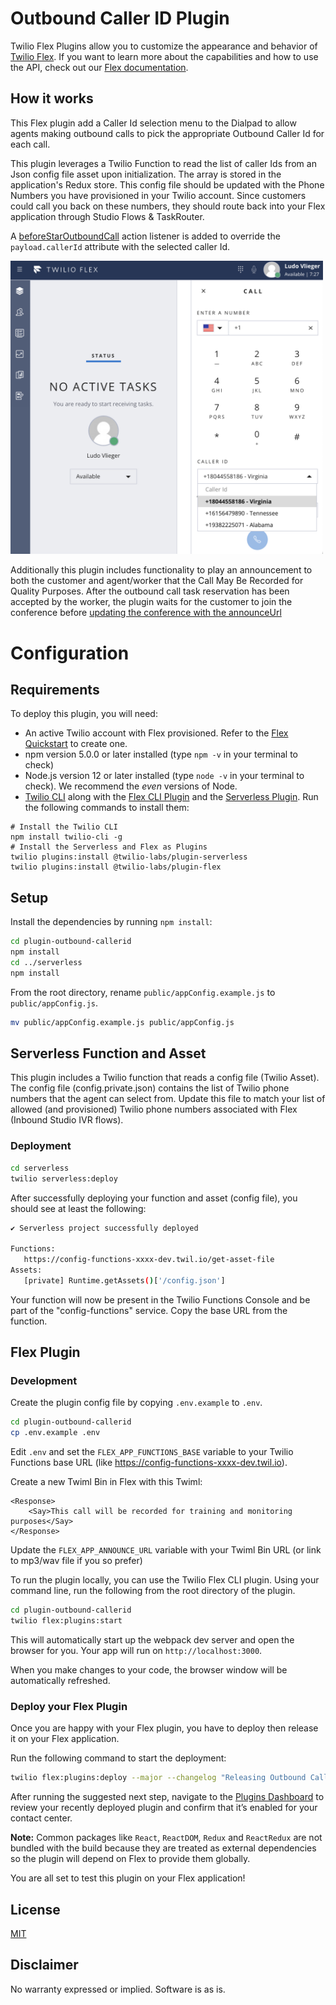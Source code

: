 # Outbound Caller ID Plugin

Twilio Flex Plugins allow you to customize the appearance and behavior of [Twilio Flex](https://www.twilio.com/flex). If you want to learn more about the capabilities and how to use the API, check out our [Flex documentation](https://www.twilio.com/docs/flex).


## How it works
This Flex plugin add a Caller Id selection menu to the Dialpad to allow agents making outbound calls to pick the appropriate Outbound Caller Id for each call.

This plugin leverages a Twilio Function to read the list of caller Ids from an Json config file asset upon initialization. The array is stored in the application's Redux store.  This config file should be updated with the Phone Numbers you have provisioned in your Twilio account.  Since customers could call you back on these numbers, they should route back into your Flex application through Studio Flows & TaskRouter.

A [beforeStarOutboundCall](
https://assets.flex.twilio.com/docs/releases/flex-ui/1.27.0/Actions.html#.StartOutboundCall)
action listener is added to override the `payload.callerId` attribute with the selected caller Id.

<img width="500px" src="images/callerId.png"/>

Additionally this plugin includes functionality to play an announcement to both the customer and agent/worker that the Call May Be Recorded for Quality Purposes.  After the outbound call task reservation has been accepted by the worker, the plugin waits for the customer to join the conference before [updating the conference with the announceUrl](https://www.twilio.com/docs/voice/api/conference-resource?code-sample=code-update-a-conference-to-announce-something&code-language=Node.js&code-sdk-version=3.x)

# Configuration

## Requirements

To deploy this plugin, you will need:

- An active Twilio account with Flex provisioned. Refer to the [Flex Quickstart](https://www.twilio.com/docs/flex/quickstart/flex-basics#sign-up-for-or-sign-in-to-twilio-and-create-a-new-flex-project%22) to create one.
- npm version 5.0.0 or later installed (type `npm -v` in your terminal to check)
- Node.js version 12 or later installed (type `node -v` in your terminal to check). We recommend the _even_ versions of Node.
- [Twilio CLI](https://www.twilio.com/docs/twilio-cli/quickstart#install-twilio-cli) along with the [Flex CLI Plugin](https://www.twilio.com/docs/twilio-cli/plugins#available-plugins) and the [Serverless Plugin](https://www.twilio.com/docs/twilio-cli/plugins#available-plugins). Run the following commands to install them:

```
# Install the Twilio CLI
npm install twilio-cli -g
# Install the Serverless and Flex as Plugins
twilio plugins:install @twilio-labs/plugin-serverless
twilio plugins:install @twilio-labs/plugin-flex
```

## Setup

Install the dependencies by running `npm install`:

```bash
cd plugin-outbound-callerid
npm install
cd ../serverless
npm install
```
From the root directory, rename `public/appConfig.example.js` to `public/appConfig.js`.

```bash
mv public/appConfig.example.js public/appConfig.js
```

## Serverless Function and Asset

This plugin includes a Twilio function that reads a config file (Twilio Asset).  The config file (config.private.json) contains the list of Twilio phone numbers that the agent can select from.  Update this file to match your list of allowed (and provisioned) Twilio phone numbers associated with Flex (Inbound Studio IVR flows).

### Deployment

```bash
cd serverless
twilio serverless:deploy
```
After successfully deploying your function and asset (config file), you should see at least the following:
```bash
✔ Serverless project successfully deployed

Functions:
   https://config-functions-xxxx-dev.twil.io/get-asset-file
Assets:
   [private] Runtime.getAssets()['/config.json']
```

Your function will now be present in the Twilio Functions Console and be part of the "config-functions" service. Copy the base URL from the function.

## Flex Plugin

### Development

Create the plugin config file by copying `.env.example` to `.env`.

```bash
cd plugin-outbound-callerid
cp .env.example .env
```

Edit `.env` and set the `FLEX_APP_FUNCTIONS_BASE` variable to your Twilio Functions base URL (like https://config-functions-xxxx-dev.twil.io). 

Create a new Twiml Bin in Flex with this Twiml:

```
<Response>
    <Say>This call will be recorded for training and monitoring purposes</Say>
</Response>
```
Update the `FLEX_APP_ANNOUNCE_URL` variable with your Twiml Bin URL (or link to mp3/wav file if you so prefer)


To run the plugin locally, you can use the Twilio Flex CLI plugin. Using your command line, run the following from the root directory of the plugin.

```bash
cd plugin-outbound-callerid
twilio flex:plugins:start
```

This will automatically start up the webpack dev server and open the browser for you. Your app will run on `http://localhost:3000`.

When you make changes to your code, the browser window will be automatically refreshed.


### Deploy your Flex Plugin

Once you are happy with your Flex plugin, you have to deploy then release it on your Flex application.

Run the following command to start the deployment:

```bash
twilio flex:plugins:deploy --major --changelog "Releasing Outbound Caller Id plugin" --description "Outbound Caller Id plugin"
```

After running the suggested next step, navigate to the [Plugins Dashboard](https://flex.twilio.com/admin/) to review your recently deployed plugin and confirm that it’s enabled for your contact center.

**Note:** Common packages like `React`, `ReactDOM`, `Redux` and `ReactRedux` are not bundled with the build because they are treated as external dependencies so the plugin will depend on Flex to provide them globally.

You are all set to test this plugin on your Flex application!

## License

[MIT](http://www.opensource.org/licenses/mit-license.html)

## Disclaimer

No warranty expressed or implied. Software is as is.


